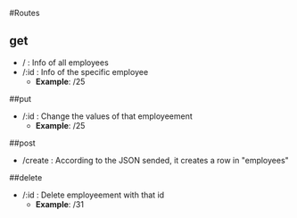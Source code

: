 #Routes
## get
* / : Info of all employees
* /:id : Info of the specific employee
    * **Example**: /25

##put 
* /:id : Change the values of that employeement
    * **Example**: /25

##post
* /create : According to the JSON sended, it creates a row in "employees"

##delete
* /:id : Delete employeement with that id
    * **Example**: /31